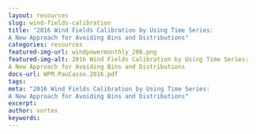```yaml
---
layout: resources
slug: wind-fields-calibration
title: "2016 Wind Fields Calibration by Using Time Series:
A New Approach for Avoiding Bins and Distributions"
categories: resources
featured-img-url: windpowermonthly_206.png
featured-img-alt: 2016 Wind Fields Calibration by Using Time Series:
A New Approach for Avoiding Bins and Distributions
docs-url: WPM.PauCasso.2016.pdf
tags:
meta: "2016 Wind Fields Calibration by Using Time Series:
A New Approach for Avoiding Bins and Distributions"
excerpt: 
author: vortex
keywords: 
---
```

